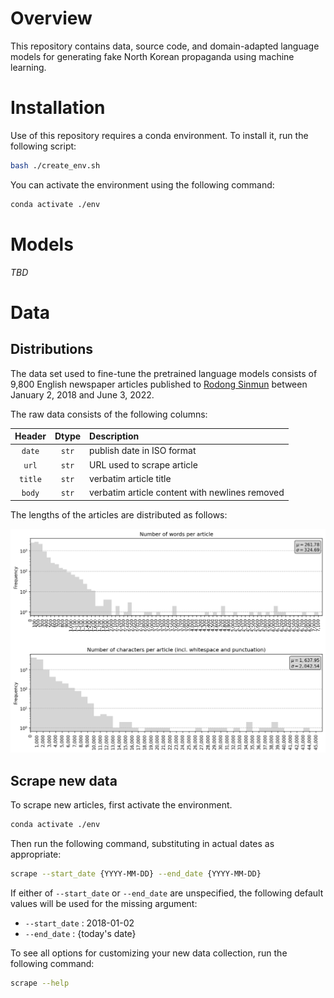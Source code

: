 # Overview

This repository contains data, source code, and domain-adapted language models for
generating fake North Korean propaganda using machine learning.


# Installation

Use of this repository requires a conda environment. To install it, run the following
script:

```bash
bash ./create_env.sh
```

You can activate the environment using the following command:

```bash
conda activate ./env
```


# Models

*TBD*


# Data

## Distributions

The data set used to fine-tune the pretrained language models consists of 9,800
English newspaper articles published to [Rodong Sinmun](http://www.rodong.rep.kp/en/)
between January 2, 2018 and June 3, 2022.

The raw data consists of the following columns:

|Header   |Dtype  |Description                                   |
|:-------:|:-----:|:---------------------------------------------|
|``date`` |``str``|publish date in ISO format                    |
|``url``  |``str``|URL used to scrape article                    |
|``title``|``str``|verbatim article title                        |
|``body`` |``str``|verbatim article content with newlines removed|

The lengths of the articles are distributed as follows:

![Length distributions](./nklm/plots/word_and_char_lengths.png)


## Scrape new data

To scrape new articles, first activate the environment.

```bash
conda activate ./env
```

Then run the following command, substituting in actual dates as appropriate:

```bash
scrape --start_date {YYYY-MM-DD} --end_date {YYYY-MM-DD}
```

If either of ``--start_date`` or ``--end_date`` are unspecified, the following default
values will be used for the missing argument:

* ``--start_date`` : 2018-01-02
* ``--end_date``   : {today's date}

To see all options for customizing your new data collection, run the following command:

```bash
scrape --help
```
